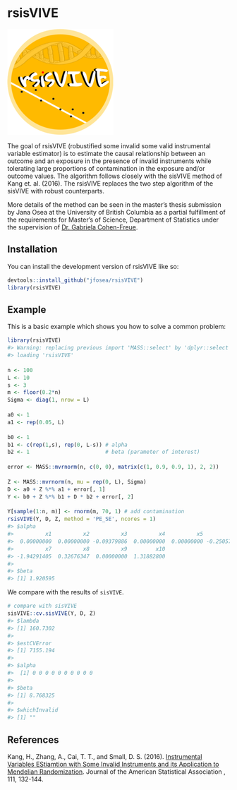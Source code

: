 
<!-- README.md is generated from README.Rmd. Please edit that file -->

# rsisVIVE

![](man/figures/logo.png)

The goal of rsisVIVE (robustified some invalid some valid instrumental
variable estimator) is to estimate the causal relationship between an
outcome and an exposure in the presence of invalid instruments while
tolerating large proportions of contamination in the exposure and/or
outcome values. The algorithm follows closely with the sisVIVE method of
Kang et. al. (2016). The rsisVIVE replaces the two step algorithm of the
sisVIVE with robust counterparts.

More details of the method can be seen in the master’s thesis submission
by Jana Osea at the University of British Columbia as a partial
fulfillment of the requirements for Master’s of Science, Department of
Statistics under the supervision of [Dr. Gabriela
Cohen-Freue](https://gcohenfr.github.io/).

## Installation

You can install the development version of rsisVIVE like so:

``` r
devtools::install_github("jfosea/rsisVIVE")
library(rsisVIVE)
```

## Example

This is a basic example which shows you how to solve a common problem:

``` r
library(rsisVIVE)
#> Warning: replacing previous import 'MASS::select' by 'dplyr::select' when
#> loading 'rsisVIVE'

n <- 100
L <- 10
s <- 3
m <- floor(0.2*n)
Sigma <- diag(1, nrow = L)

a0 <- 1
a1 <- rep(0.05, L)

b0 <- 1
b1 <- c(rep(1,s), rep(0, L-s)) # alpha
b2 <- 1                        # beta (parameter of interest)

error <- MASS::mvrnorm(n, c(0, 0), matrix(c(1, 0.9, 0.9, 1), 2, 2))

Z <- MASS::mvrnorm(n, mu = rep(0, L), Sigma)
D <- a0 + Z %*% a1 + error[, 1]
Y <- b0 + Z %*% b1 + D * b2 + error[, 2]

Y[sample(1:n, m)] <- rnorm(m, 70, 1) # add contamination
rsisVIVE(Y, D, Z, method = 'PE_SE', ncores = 1)
#> $alpha
#>          x1          x2          x3          x4          x5          x6 
#>  0.00000000  0.00000000 -0.09379886  0.00000000  0.00000000 -0.25057890 
#>          x7          x8          x9         x10 
#> -1.94291405  0.32676347  0.00000000  1.31882800 
#> 
#> $beta
#> [1] 1.920595
```

We compare with the results of `sisVIVE`.

``` r
# compare with sisVIVE
sisVIVE::cv.sisVIVE(Y, D, Z)
#> $lambda
#> [1] 160.7302
#> 
#> $estCVError
#> [1] 7155.194
#> 
#> $alpha
#>  [1] 0 0 0 0 0 0 0 0 0 0
#> 
#> $beta
#> [1] 8.768325
#> 
#> $whichInvalid
#> [1] ""
```

## References

Kang, H., Zhang, A., Cai, T. T., and Small, D. S. (2016). [Instrumental
Variables EStiamtion with Some Invalid Instruments and its Application
to Mendelian
Randomization](https://www.tandfonline.com/doi/full/10.1080/01621459.2014.994705).
Journal of the American Statistical Association , 111, 132-144.
